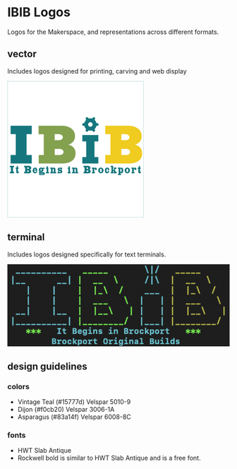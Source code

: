 # IBIB Logos
Logos for the Makerspace, and representations across different formats.

## vector
Includes logos designed for printing, carving and web display

![logo](./vector/ibib-logo.png)

## terminal
Includes logos designed specifically for text terminals.

![The rendered logo](./terminal/logo-rendered.png)

## design guidelines

### colors

* Vintage Teal (#15777d) Velspar 5010-9
* Dijon (#f0cb20) Velspar 3006-1A
* Asparagus (#83a14f) Velspar 6008-8C

### fonts

* HWT Slab Antique
* Rockwell bold is similar to HWT Slab Antique and is a free font.
